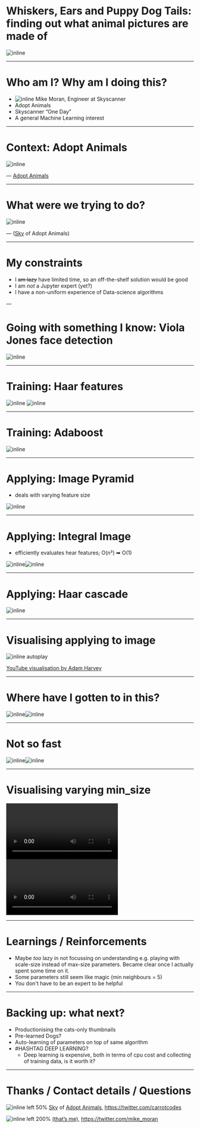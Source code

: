 # Whiskers, Ears and Puppy Dog Tails: finding out what animal pictures are made of

![inline](7a2aa472bbe9a7ecc1985a699c7fe90b973e9ac87f678f979743342f19840b31/thumbnail_medium_haar_cat2_eyes.jpg)

---

# Who am I? Why am I doing this?



* ![inline](bonce.jpg) Mike Moran, Engineer at Skyscanner
* Adopt Animals
* Skyscanner “One Day”
* A general Machine Learning interest

---

# Context: Adopt Animals

![inline](adopt_animals.png)

— [Adopt Animals](https://www.adoptanimals.io/)


---

# What were we trying to do?

![inline](requirement.png)

— ([Sky](https://twitter.com/carrotcodes]) of Adopt Animals)

---

# My constraints

* I ~~am lazy~~ have limited time, so an off-the-shelf solution would be good
* I am *not* a Jupyter expert (yet?)
* I have a non-uniform experience of Data-science algorithms

—

# Going with something I know: Viola Jones face detection

![inline](https://raw.githubusercontent.com/mikemoraned/selfies/master/examples/touristselfies/CLdKagoWoAA379-.faces.jpg)

---

# Training: Haar features

![inline](https://www.researchgate.net/profile/Nguyen_Thai-Nghe/publication/278783423/figure/fig2/AS:294390556839937@1447199586590/Haar-like-features-Source-opencvorg.png) ![inline](https://www.researchgate.net/profile/Tomas_Proscevicius2/publication/237049645/figure/fig1/AS:299454470082567@1448406917463/Haar-features-examples-for-face-detection.png)

---

# Training: Adaboost

![inline](https://slideplayer.com/slide/9092209/27/images/20/Algorithm+Adaboost+-+Example.jpg)

---

# Applying: Image Pyramid

* deals with varying feature size

![inline](https://www.pyimagesearch.com/wp-content/uploads/2015/03/pyramid_example.png)

---

# Applying: Integral Image

* efficiently evaluates hear features; O(n²) ➡ O(1)

![inline](https://computersciencesource.files.wordpress.com/2010/09/adding_2.png)![inline](https://upload.wikimedia.org/wikipedia/commons/thumb/5/58/Summed_area_table.png/220px-Summed_area_table.png)

---

# Applying: Haar cascade

![inline](http://lh5.ggpht.com/-ui_sWzegVLw/UDMAh6MKx8I/AAAAAAAAKxQ/wdgMMAZW0k0/image_thumb20.png?imgmax=800)

---

# Visualising applying to image

![inline autoplay](https://youtu.be/hPCTwxF0qf4?t=55s)

[YouTube visualisation by Adam Harvey]()


---

# Where have I gotten to in this?

![inline](0b47f51b281802e5b262855dfe84419218df247a9c193ae339ef06774ae5b572/thumbnail_medium_haar_cat2_eyes.jpg)![inline](1c8ca65d3a8a7b547516208313caad43ba347ad9fe836dd68d4af1e05c59d7cf/thumbnail_medium_haar_cat2_eyes.jpg)

---

# Not so fast

![inline](3bc4d1542de3ff380b80713a9dbac2558348603f55b92f9d2ad69608a83d0792/thumbnail_medium_haar_cat2_eyes.jpg)![inline](57ac8ce8c5644c0e7e269a0dd54323d5c931130e5313ca4c6b19f4b42c26f091/thumbnail_medium_haar_cat2_eyes.jpg)


---

# Visualising varying min_size

![loop autoplay](summary_cat.avi)
![loop autoplay](summary_eye.avi)

---

# Learnings / Reinforcements

* Maybe *too* lazy in not focussing on understanding e.g. playing with scale-size instead of max-size parameters. Became clear once I actually spent some time on it.
* Some parameters still seem like magic (min neighbours = 5)
* You don't have to be an expert to be helpful

---

# Backing up: what next?

* Productionising the cats-only thumbnails
* Pre-learned Dogs?
* Auto-learning of parameters on top of same algorithm
* #HASHTAG DEEP LEARNING?
  * Deep learning is expensive, both in terms of cpu cost and collecting of training data, is it worth it?

---

# Thanks / Contact details / Questions

![inline left 50%](RjFZp_zg_400x400.jpg) [Sky](https://twitter.com/carrotcodes]) of [Adopt Animals](https://www.adoptanimals.io/), https://twitter.com/carrotcodes

![inline left 200%](bonce.jpg) [(that’s me)](https://twitter.com/mike_moran), https://twitter.com/mike_moran

